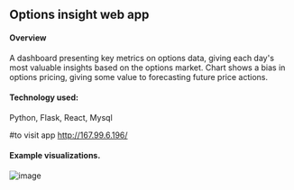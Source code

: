 ## Options insight web app

#### Overview
A dashboard presenting key metrics on options data, giving each day's most valuable insights based on the options market.
Chart shows a bias in options pricing, giving some value to forecasting future price actions.

#### Technology used:
Python, Flask, React, Mysql

#to visit app
http://167.99.6.196/

#### Example visualizations.
![image](https://github.com/yasha815528453/optionstats/assets/63821244/832d523d-43dc-46ab-8408-0c0b27fed97c)
